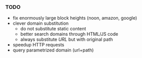 ### TODO

- fix enormously large block heights (noon, amazon, google)
- clever domain substitution
	- do not substitute static content
	- better search domains through HTML/JS code
	- always substitute _URL_ but with original path
- speedup HTTP requests
- query parametrized domain (url+path)
